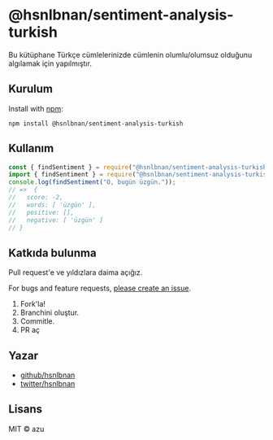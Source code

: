 # @hsnlbnan/sentiment-analysis-turkish

Bu kütüphane Türkçe cümlelerinizde cümlenin olumlu/olumsuz olduğunu algılamak için yapılmıştır.

## Kurulum

Install with [npm](https://www.npmjs.com/):

    npm install @hsnlbnan/sentiment-analysis-turkish

## Kullanım

```js
const { findSentiment } = require("@hsnlbnan/sentiment-analysis-turkish"); // veya
import { findSentiment } = require("@hsnlbnan/sentiment-analysis-turkish")
console.log(findSentiment("O, bugün üzgün."));
// =>  {
//   score: -2,
//   words: [ 'üzgün' ],
//   positive: [],
//   negative: [ 'üzgün' ]
// }
```

## Katkıda bulunma

Pull request'e ve yıldızlara daima açığız.

For bugs and feature requests, [please create an issue](https://github.com/azu/npm-github-package-example/issues).

1. Fork'la!
2. Branchini oluştur.
3. Commitle.
4. PR aç

## Yazar

- [github/hsnlbnan](https://github.com/hsnlbnan)
- [twitter/hsnlbnan](https://twitter.com/hsnlbnan)

## Lisans

MIT © azu
